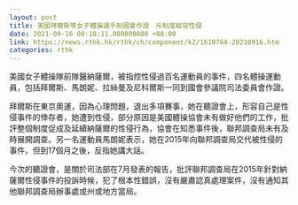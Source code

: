 ```yaml
---
layout: post
title: 美國拜爾斯等女子體操選手到國會作證　斥制度縱容性侵
date: 2021-09-16 00:18:11.000000000 +08:00
link: https://news.rthk.hk/rthk/ch/component/k2/1610764-20210916.htm
categories: rthk
---
```


美國女子體操隊前隊醫納薩爾，被指控性侵過百名運動員的事件，四名體操運動員，包括拜爾斯、馬朗妮、拉絲曼及尼科爾斯一同到國會參議院司法委員會作證。

拜爾斯在東京奧運，因為心理問題，退出多項賽事，她在聽證會上，形容自己是性侵事件的倖存者，她遭到性侵，部分原因是美國體操協會未有做好他們的工作，批評整個制度促成及延續納薩爾的性侵行為，協會在知悉事件後，聯邦調查局未有及時展開調查。另一名運動員馬朗妮表示，她在2015年向聯邦調查局交代被性侵的事件，但到17個月之後，反指她講大話。

今次的聽證會，是關於司法部在7月發表的報告，批評聯邦調查局在2015年針對納薩爾性侵事件的投訴時候，犯了根本性錯誤，沒有嚴肅認真處理案件，沒有通知其他聯邦調查局辦事處或州或地方當局。
